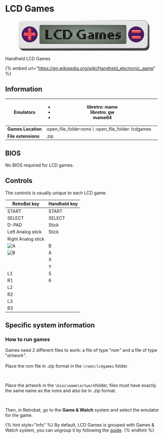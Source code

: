 # LCD Games

<figure><img src="https://raw.githubusercontent.com/fabricecaruso/es-theme-carbon/52ff37c9e265587d006945a2ba695b5a962b3a3d/art/logos/lcdgames.svg" alt=""><figcaption></figcaption></figure>

Handheld LCD Games

{% embed url="https://en.wikipedia.org/wiki/Handheld_electronic_game" %}

## Information

| **Emulators**       | <ul><li>libretro: mame</li><li>libretro: gw</li><li>mame64</li></ul> |   |
| ------------------- | -------------------------------------------------------------------- | - |
| **Games Location**  | :open\_file\_folder:roms \ :open\_file\_folder: lcdgames             |   |
| **File extensions** | .zip                                                                 |   |

## BIOS

No BIOS required for LCD games.

## Controls

The controls is usually unique to each LCD game.

| RetroBat key                                                                           | Handheld key |
| -------------------------------------------------------------------------------------- | ------------ |
| START                                                                                  | START        |
| SELECT                                                                                 | SELECT       |
| D-PAD                                                                                  | Stick        |
| Left Analog stick                                                                      | Stick        |
| Right Analog stick                                                                     |              |
| ![A](<../../../.gitbook/assets/image (1) (2) (1).png>)                                 | B            |
| ![B](<../../../.gitbook/assets/image (4) (1).png>)                                     | A            |
| <img src="../../../.gitbook/assets/image (3) (1) (2).png" alt="" data-size="original"> | X            |
| <img src="../../../.gitbook/assets/image (2) (1) (1).png" alt="" data-size="line">     | Y            |
| L1                                                                                     | 5            |
| R1                                                                                     | 6            |
| L2                                                                                     |              |
| R2                                                                                     |              |
| L3                                                                                     |              |
| R3                                                                                     |              |

## Specific system information

### How to run games

Games need 2 different files to work: a file of type "_rom"_ and a file of type "_artwork"_.\
\
Place the rom file in .zip format in the `\roms\lcdgames` folder.

<figure><img src="https://i.imgur.com/0VYlmPG.png" alt=""><figcaption></figcaption></figure>

Place the artwork in the `\bios\mame\artwork`folder, files must have exactly the same name as the roms and also be in .zip format.&#x20;

<figure><img src="https://i.imgur.com/SXyo1nr.png" alt=""><figcaption></figcaption></figure>

Then, in Retrobat, go to the **Game & Watch** system and select the emulator for the game.

{% hint style="info" %}
By default, LCD Games is grouped with Games & Watch system, you can ungroup it by following the [guide](../../../navigation/system-view-and-game-view.md#grouped-systems).
{% endhint %}
